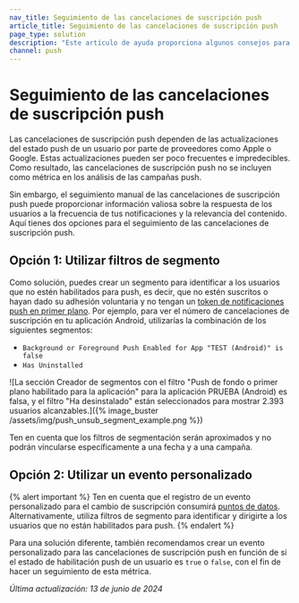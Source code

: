 ```yaml
---
nav_title: Seguimiento de las cancelaciones de suscripción push
article_title: Seguimiento de las cancelaciones de suscripción push
page_type: solution
description: "Este artículo de ayuda proporciona algunos consejos para realizar un seguimiento de las cancelaciones de suscripción push."
channel: push
---
```


# Seguimiento de las cancelaciones de suscripción push

Las cancelaciones de suscripción push dependen de las actualizaciones del estado push de un usuario por parte de proveedores como Apple o Google. Estas actualizaciones pueden ser poco frecuentes e impredecibles. Como resultado, las cancelaciones de suscripción push no se incluyen como métrica en los análisis de las campañas push. 

Sin embargo, el seguimiento manual de las cancelaciones de suscripción push puede proporcionar información valiosa sobre la respuesta de los usuarios a la frecuencia de tus notificaciones y la relevancia del contenido. Aquí tienes dos opciones para el seguimiento de las cancelaciones de suscripción push.

## Opción 1: Utilizar filtros de segmento

Como solución, puedes crear un segmento para identificar a los usuarios que no estén habilitados para push, es decir, que no estén suscritos o hayan dado su adhesión voluntaria y no tengan un [token de notificaciones push en primer plano]({{site.baseurl}}/user_guide/message_building_by_channel/push/push_registration/#push-tokens). Por ejemplo, para ver el número de cancelaciones de suscripción en tu aplicación Android, utilizarías la combinación de los siguientes segmentos: 

- `Background or Foreground Push Enabled for App "TEST (Android)" is false`
- `Has Uninstalled`

![La sección Creador de segmentos con el filtro "Push de fondo o primer plano habilitado para la aplicación" para la aplicación PRUEBA (Android) es falsa, y el filtro "Ha desinstalado" están seleccionados para mostrar 2.393 usuarios alcanzables.]({% image_buster /assets/img/push_unsub_segment_example.png %})

Ten en cuenta que los filtros de segmentación serán aproximados y no podrán vincularse específicamente a una fecha y a una campaña.

## Opción 2: Utilizar un evento personalizado

{% alert important %}
Ten en cuenta que el registro de un evento personalizado para el cambio de suscripción consumirá [puntos de datos]({{site.baseurl}}/user_guide/data_and_analytics/data_points#consumption-count). Alternativamente, utiliza filtros de segmento para identificar y dirigirte a los usuarios que no están habilitados para push.
{% endalert %}

Para una solución diferente, también recomendamos crear un evento personalizado para las cancelaciones de suscripción push en función de si el estado de habilitación push de un usuario es `true` o `false`, con el fin de hacer un seguimiento de esta métrica.

_Última actualización: 13 de junio de 2024_
